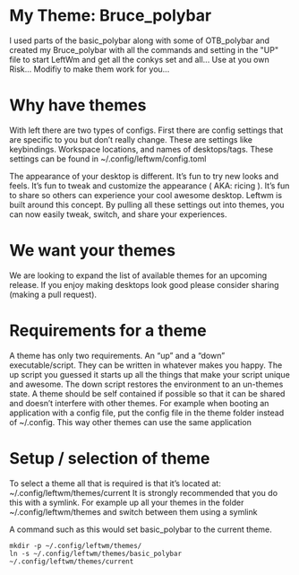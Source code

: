 
# My Theme: Bruce_polybar
I used parts of the basic_polybar along with some of OTB_polybar and created my Bruce_polybar with all the commands and setting in the "UP" file to start LeftWm and get all the conkys set and all... Use at you own Risk... Modifiy to make them work for you...


# Why have themes

With left there are two types of configs. First there are config settings that are specific to you but don’t really change. These are settings like keybindings. Workspace locations, and names of desktops/tags. These settings can be found in ~/.config/leftwm/config.toml

The appearance of your desktop is different. It’s fun to try new looks and feels. It’s fun to tweak and customize the appearance ( AKA: ricing ). It’s fun to share so others can experience your cool awesome desktop. Leftwm is built around this concept. By pulling all these settings out into themes, you can now easily tweak, switch, and share your experiences. 


# We want your themes

We are looking to expand the list of available themes for an upcoming release. If you enjoy making desktops look good please consider sharing (making a pull request).


# Requirements for a theme

A theme has only two requirements. An “up” and a “down” executable/script. They can be written in whatever makes you happy. The up script you guessed it starts up all the things that make your script unique and awesome. The down script restores the environment to an un-themes state. A theme should be self contained if possible so that it can be shared and doesn’t interfere with other themes. For example when booting an application with a config file, put the config file in the theme folder instead of ~/.config. This way other themes can use the same application 


# Setup / selection of theme

To select a theme all that is required is that it’s located at: ~/.config/leftwm/themes/current
It is strongly recommended that you do this with a symlink. For example up all your themes in the folder ~/.config/leftwm/themes and switch between them using a symlink

A command such as this would set basic_polybar to the current theme.

```
mkdir -p ~/.config/leftwm/themes/
ln -s ~/.config/leftwm/themes/basic_polybar ~/.config/leftwm/themes/current
```


